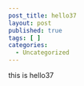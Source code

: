 ```yaml
---
post_title: hello37
layout: post
published: true
tags: [ ]
categories:
  - Uncategorized
---
```

this is hello37
